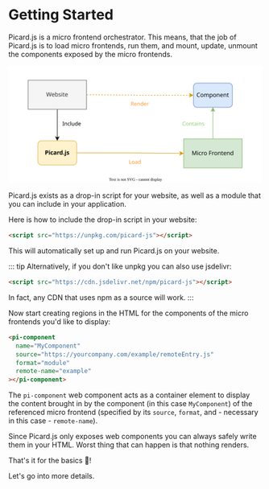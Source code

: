 # Getting Started

Picard.js is a micro frontend orchestrator. This means, that the job of Picard.js is to load micro frontends, run them, and mount, update, unmount the components exposed by the micro frontends.

![Orchestrator](../images/orchestrator.svg)

Picard.js exists as a drop-in script for your website, as well as a module that you can include in your application.

Here is how to include the drop-in script in your website:

```html
<script src="https://unpkg.com/picard-js"></script>
```

This will automatically set up and run Picard.js on your website.

::: tip
Alternatively, if you don't like unpkg you can also use jsdelivr:

```html
<script src="https://cdn.jsdelivr.net/npm/picard-js"></script>
```

In fact, any CDN that uses npm as a source will work.
:::

Now start creating regions in the HTML for the components of the micro frontends you'd like to display:

```html
<pi-component
  name="MyComponent"
  source="https://yourcompany.com/example/remoteEntry.js"
  format="module"
  remote-name="example"
></pi-component>
```

The `pi-component` web component acts as a container element to display the content brought in by the component (in this case `MyComponent`) of the referenced micro frontend (specified by its `source`, `format`, and - necessary in this case - `remote-name`).

Since Picard.js only exposes web components you can always safely write them in your HTML. Worst thing that can happen is that nothing renders.

That's it for the basics :tada:!

Let's go into more details.
